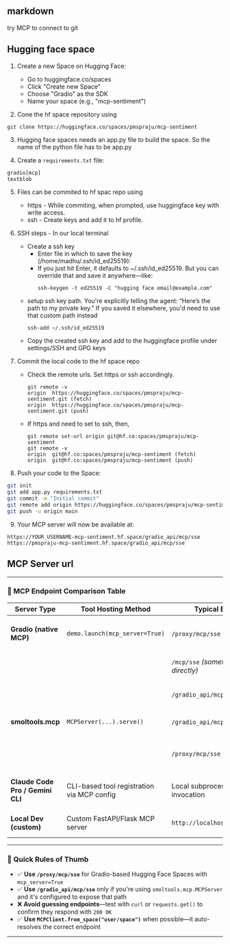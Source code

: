## markdown
try MCP to connect to git

## Hugging face space 

1. Create a new Space on Hugging Face:
   - Go to huggingface.co/spaces
   - Click "Create new Space"
   - Choose "Gradio" as the SDK
   - Name your space (e.g., "mcp-sentiment")

2. Cone the hf space repository using 
```
git clone https://huggingface.co/spaces/pmspraju/mcp-sentiment
```

3. Hugging face spaces needs an app.py file to build the space. So the name of the python file has to be app.py  

4. Create a `requirements.txt` file:
```txt
gradio[mcp]
textblob
```

5. Files can be commited to hf spac repo using
    - https - While commiting, when prompted, use huggingface key with write access.
    - ssh   - Create keys and add it to hf profile.

6. SSH steps - In our local terminal
    - Create a ssh key
        - Enter file in which to save the key (/home/madhu/.ssh/id_ed25519):
        - If you just hit Enter, it defaults to ~/.ssh/id_ed25519. But you can override that and save it anywhere—like:
            ```
            ssh-keygen -t ed25519 -C "hugging face email@example.com"
            ```
    - setup ssh key path. You're explicitly telling the agent: “Here’s the path to my private key.” If you saved it elsewhere, you'd need to use that custom path instead
        ```
        ssh-add ~/.ssh/id_ed25519
        ```
    - Copy the created ssh key and add to the huggingface profile under settings/SSH and GPG keys

7. Commit the local code to the hf space repo
    - Check the remote urls. Set https or ssh accordingly.
        ```
        git remote -v
        origin  https://huggingface.co/spaces/pmspraju/mcp-sentiment.git (fetch)
        origin  https://huggingface.co/spaces/pmspraju/mcp-sentiment.git (push)
        ```
    - If https and need to set to ssh, then,
        ```
        git remote set-url origin git@hf.co:spaces/pmspraju/mcp-sentiment
        git remote -v
        origin  git@hf.co:spaces/pmspraju/mcp-sentiment (fetch)
        origin  git@hf.co:spaces/pmspraju/mcp-sentiment (push)
        ```
8. Push your code to the Space:
```bash
git init
git add app.py requirements.txt
git commit -m "Initial commit"
git remote add origin https://huggingface.co/spaces/pmspraju/mcp-sentiment
git push -u origin main
```

9. Your MCP server will now be available at:
```
https://YOUR_USERNAME-mcp-sentiment.hf.space/gradio_api/mcp/sse
https://pmspraju-mcp-sentiment.hf.space/gradio_api/mcp/sse
```

## MCP Server url 
---
### 🧭 MCP Endpoint Comparison Table

| **Server Type**         | **Tool Hosting Method**                          | **Typical Endpoint**                            | **When to Use**                                                                 |
|-------------------------|--------------------------------------------------|--------------------------------------------------|----------------------------------------------------------------------------------|
| **Gradio (native MCP)** | `demo.launch(mcp_server=True)`                  | `/proxy/mcp/sse` *(on HF Spaces)*               | ✅ Use when deploying a Gradio app with built-in MCP on Hugging Face Spaces     |
|                         |                                                  | `/mcp/sse` *(sometimes exposed directly)*        | ✅ Use if Space exposes MCP directly without proxy routing                      |
|                         |                                                  | `/gradio_api/mcp/sse` *(rare)*                  | ❌ Avoid unless explicitly configured—often leads to timeouts                   |
| **smoltools.mcp**       | `MCPServer(...).serve()`                        | `/gradio_api/mcp/sse` *(default)*               | ✅ Use when using `smoltools.mcp.MCPServer` locally or on Spaces               |
|                         |                                                  | `/proxy/mcp/sse` *(on HF Spaces)*               | ✅ Use if deploying smoltools-based server on Hugging Face Spaces              |
| **Claude Code Pro / Gemini CLI** | CLI-based tool registration via MCP config | Local subprocess or CLI invocation              | ✅ Use when invoking tools locally via CLI or subprocess (not via SSE)         |
| **Local Dev (custom)**  | Custom FastAPI/Flask MCP server                 | `http://localhost:8000/mcp/sse`                 | ✅ Use for local testing or custom tool orchestration                          |

---

### 🧠 Quick Rules of Thumb

- ✅ **Use `/proxy/mcp/sse`** for Gradio-based Hugging Face Spaces with `mcp_server=True`
- ✅ **Use `/gradio_api/mcp/sse`** only if you're using `smoltools.mcp.MCPServer` and it's configured to expose that path
- ❌ **Avoid guessing endpoints**—test with `curl` or `requests.get()` to confirm they respond with `200 OK`
- ✅ **Use `MCPClient.from_space("user/space")`** when possible—it auto-resolves the correct endpoint

---